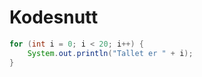 # Kodesnutt

```java
for (int i = 0; i < 20; i++) {
    System.out.println("Tallet er " + i);
}
```

